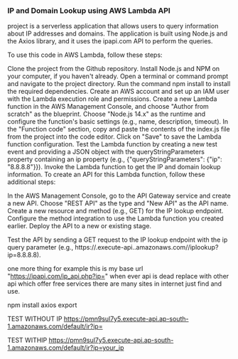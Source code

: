 <h3>IP and Domain Lookup using AWS Lambda API</h3> project is a serverless application that allows users to query information about IP addresses and domains. The application is built using Node.js and the Axios library, and it uses the ipapi.com API to perform the queries.

To use this code in AWS Lambda, follow these steps:

Clone the project from the Github repository.
Install Node.js and NPM on your computer, if you haven't already.
Open a terminal or command prompt and navigate to the project directory.
Run the command npm install to install the required dependencies.
Create an AWS account and set up an IAM user with the Lambda execution role and permissions.
Create a new Lambda function in the AWS Management Console, and choose "Author from scratch" as the blueprint.
Choose "Node.js 14.x" as the runtime and configure the function's basic settings (e.g., name, description, timeout).
In the "Function code" section, copy and paste the contents of the index.js file from the project into the code editor.
Click on "Save" to save the Lambda function configuration.
Test the Lambda function by creating a new test event and providing a JSON object with the queryStringParameters property containing an ip property (e.g., {"queryStringParameters": {"ip": "8.8.8.8"}}).
Invoke the Lambda function to get the IP and domain lookup information.
To create an API for this Lambda function, follow these additional steps:

In the AWS Management Console, go to the API Gateway service and create a new API.
Choose "REST API" as the type and "New API" as the API name.
Create a new resource and method (e.g., GET) for the IP lookup endpoint.
Configure the method integration to use the Lambda function you created earlier.
Deploy the API to a new or existing stage.

Test the API by sending a GET request to the IP lookup endpoint with the ip query parameter (e.g., https://<API ID>.execute-api.<AWS Region>.amazonaws.com/<stage>/iplookup?ip=8.8.8.8).

one more thing for example this is my base url "https://ipapi.com/ip_api.php?ip=" when ever api is dead replace with other api which offer free services there are many sites in internet just find and use. 


npm install axios export

TEST WITHOUT IP 
https://pmn9sul7y5.execute-api.ap-south-1.amazonaws.com/default/ir?ip=

TEST WITHIP
https://pmn9sul7y5.execute-api.ap-south-1.amazonaws.com/default/ir?ip=your_ip
